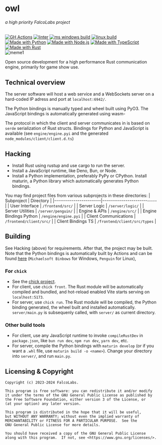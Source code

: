 # owl
###### a high priority FalcoLabs project
[![GH Actions](https://img.shields.io/badge/CI-GitHub_Actions-blue?logo=github-actions&logoColor=white)](https://github.com/falcolabs/owl/actions "Go to GitHub Actions page") [![linter](https://github.com/falcolabs/owl/actions/workflows/ohiodetector.yml/badge.svg)](https://github.com/falcolabs/owl/actions/workflows/ohiodetector.yml "Go to Linter page") [![ms windows build](https://github.com/falcolabs/owl/actions/workflows/michaelsoft.yml/badge.svg)](https://github.com/falcolabs/owl/actions/workflows/michaelsoft.yml "Go to Windows build page") [![linux build](https://github.com/falcolabs/owl/actions/workflows/leenux.yml/badge.svg)](https://github.com/falcolabs/owl/actions/workflows/leenux.yml "Go to Linux build page")
<br />
[![Made with Python](https://img.shields.io/badge/Python->=3.12-blue?logo=python&logoColor=white)](https://python.org "Go to Python homepage") [![Made with Node.js](https://img.shields.io/badge/Node.js->=22-blue?logo=node.js&logoColor=white)](https://nodejs.org "Go to Node.js homepage") [![Made with TypeScript](https://img.shields.io/badge/TypeScript-4-blue?logo=typescript&logoColor=white)](https://typescriptlang.org "Go to TypeScript homepage") [![Made with Rust](https://img.shields.io/badge/Rust-2021-blue?logo=rust&logoColor=white)](https://www.rust-lang.org/ "Go to Rust homepage")
<br />
![meme1](https://forthebadge.com/images/featured/featured-powered-by-electricity.svg)

Open source development for a high performance Rust communication engine, primarily for game show use.

## Technical overview
The server software will host a web service and a WebSockets server on a
hard-coded IP adress and port at `localhost:6942/`.

The Python bindings is manually typed and wheel built using PyO3.
The JavaScript bindings is automatically generated using wasm-

The protocol in which the client and server communicates in is based
on `serde` serialization of Rust structs. Bindings for Python and
JavaScript is available (see `engine/engine.pyi` and the generated
`node_modules/client/client.d.ts`)

## Hacking
* Install Rust using rustup and use cargo to run the server.
* Install a JavaScript runtime, like Deno, Bun, or Node.
* Install a Python implementation, preferably PyPy or CPython.
  Install maturin, a Python library which automatically
  generates Python bindings.

You may find project files from various subprojects in these
directories:
| Subproject             | Directory                  |
|------------------------|----------------------------|
| User Interface         | `/frontend/src/`             |
| Server Logic           | `/server/logic/`             |
| Server Utilities       | `/server/penguin/`           |
| Engine & APIs          | `/engine/src/`               |
| Engine Bindings Python | `/engine/engine.pyi`         |
| Client Communications  | `/frontend/client/src/`      |
| Client Bindings TS     | `/frontend/client/src/types` |

Building
--------
See Hacking (above) for requirements. After that, the project may be built. Note that the Python bindings is automatically built by Actions and can be found [here](https://github.com/falcolabs/owl/actions) (`Michaelsoft Binbows` for Windows, `Penguin` for Linux),
### For `chick`
  * See the [chick project](https://github.com/falcolabs/chick).
  * For client, use `chick front`. The Rust module will be automatically
    compiled and bundled, and hot-reload enabled Vite starts serving on
    `localhost:5173`.
  * For server, use `chick run`. The Rust module will be compiled,
    the Python binding generated, the wheel built and installed automatically.
    `server/main.py` is subsequenly called, with `server/` as current directory.

### Other build tools
  * For client, use any JavaScript runtime to invoke `compileRustDev` in `package.json`, like `bun run dev`, `npm run dev`, `yarn dev`, etc.
  * For server, compile the Python bindings with `maturin develop` (or if you want a `.whl` file, use `maturin build -o <name>`). Change your directory into `server/`, and run `main.py`.

Licensing & Copyright
---------------------
```
Copyright (c) 2023-2024 FalcoLabs.

This program is free software: you can redistribute it and/or modify
it under the terms of the GNU General Public License as published by
the Free Software Foundation, either version 3 of the License, or
(at your option) any later version.

This program is distributed in the hope that it will be useful,
but WITHOUT ANY WARRANTY; without even the implied warranty of
MERCHANTABILITY or FITNESS FOR A PARTICULAR PURPOSE.  See the
GNU General Public License for more details.

You should have received a copy of the GNU General Public License
along with this program.  If not, see <https://www.gnu.org/licenses/>.
```
